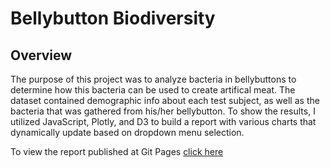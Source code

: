 # Bellybutton Biodiversity

## Overview

The purpose of this project was to analyze bacteria in bellybuttons to determine how this bacteria can be used to create artifical meat. The dataset contained demographic info about each test subject, as well as the bacteria that was gathered from his/her bellybutton. To show the results, I utilized JavaScript, Plotly, and D3 to build a report with various charts that dynamically update based on dropdown menu selection. 

To view the report published at Git Pages [click here](https://kimcheese33.github.io/bellybutton-bacteria/)

